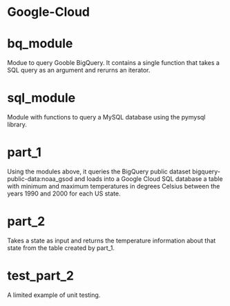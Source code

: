 # Google-Cloud

# bq_module
Modue to query Gooble BigQuery. It contains a single function that takes a SQL query as an argument and rerurns an iterator.

# sql_module

Module with functions to query a MySQL database using the pymysql library.

# part_1

Using the modules above, it queries the BigQuery public dataset bigquery-public-data:noaa_gsod and loads into a Google Cloud SQL database a table with minimum and maximum temperatures in degrees Celsius between the years 1990 and 2000 for each US state.

# part_2

Takes a state as input and returns the temperature information about that state from the table created by part_1.

# test_part_2

A limited example of unit testing.
